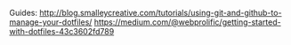 Guides:
http://blog.smalleycreative.com/tutorials/using-git-and-github-to-manage-your-dotfiles/
https://medium.com/@webprolific/getting-started-with-dotfiles-43c3602fd789
